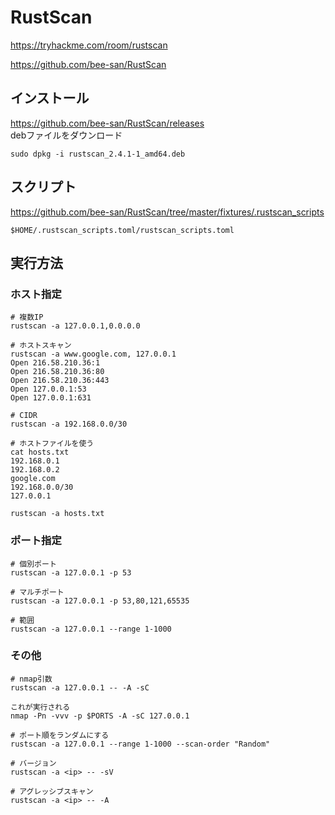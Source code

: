 # RustScan

https://tryhackme.com/room/rustscan

https://github.com/bee-san/RustScan

## インストール

https://github.com/bee-san/RustScan/releases  
debファイルをダウンロード

```shell
sudo dpkg -i rustscan_2.4.1-1_amd64.deb
```

## スクリプト

https://github.com/bee-san/RustScan/tree/master/fixtures/.rustscan_scripts


`$HOME/.rustscan_scripts.toml/rustscan_scripts.toml`

## 実行方法

### ホスト指定

```shell
# 複数IP
rustscan -a 127.0.0.1,0.0.0.0

# ホストスキャン
rustscan -a www.google.com, 127.0.0.1
Open 216.58.210.36:1
Open 216.58.210.36:80
Open 216.58.210.36:443
Open 127.0.0.1:53
Open 127.0.0.1:631

# CIDR
rustscan -a 192.168.0.0/30

# ホストファイルを使う
cat hosts.txt
192.168.0.1
192.168.0.2
google.com
192.168.0.0/30
127.0.0.1

rustscan -a hosts.txt
```

### ポート指定

```shell
# 個別ポート
rustscan -a 127.0.0.1 -p 53

# マルチポート
rustscan -a 127.0.0.1 -p 53,80,121,65535

# 範囲
rustscan -a 127.0.0.1 --range 1-1000 
```

### その他

```shell
# nmap引数
rustscan -a 127.0.0.1 -- -A -sC

これが実行される
nmap -Pn -vvv -p $PORTS -A -sC 127.0.0.1

# ポート順をランダムにする
rustscan -a 127.0.0.1 --range 1-1000 --scan-order "Random"
```

```shell
# バージョン
rustscan -a <ip> -- -sV

# アグレッシブスキャン
rustscan -a <ip> -- -A
```
